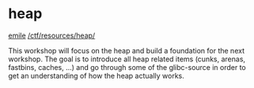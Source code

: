 # heap

<a href="/about#contact">emile</a> <a href="/ctf/resources/heap/">/ctf/resources/heap/</a>

This workshop will focus on the heap and build a foundation for the next workshop. The goal is to introduce all heap related items (cunks, arenas, fastbins, caches, ...) and go through some of the glibc-source in order to get an understanding of how the heap actually works.